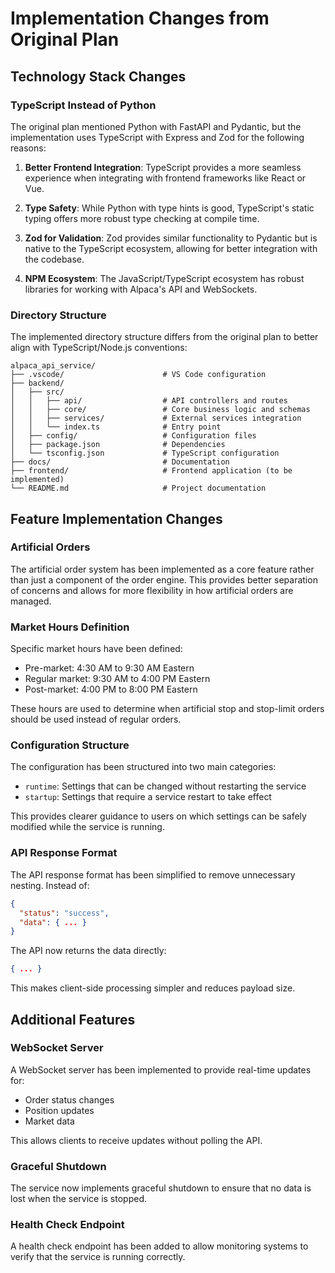 # Implementation Changes from Original Plan

## Technology Stack Changes

### TypeScript Instead of Python
The original plan mentioned Python with FastAPI and Pydantic, but the implementation uses TypeScript with Express and Zod for the following reasons:

1. **Better Frontend Integration**: TypeScript provides a more seamless experience when integrating with frontend frameworks like React or Vue.

2. **Type Safety**: While Python with type hints is good, TypeScript's static typing offers more robust type checking at compile time.

3. **Zod for Validation**: Zod provides similar functionality to Pydantic but is native to the TypeScript ecosystem, allowing for better integration with the codebase.

4. **NPM Ecosystem**: The JavaScript/TypeScript ecosystem has robust libraries for working with Alpaca's API and WebSockets.

### Directory Structure
The implemented directory structure differs from the original plan to better align with TypeScript/Node.js conventions:

```
alpaca_api_service/
├── .vscode/                      # VS Code configuration
├── backend/
│   ├── src/
│   │   ├── api/                  # API controllers and routes
│   │   ├── core/                 # Core business logic and schemas
│   │   ├── services/             # External services integration
│   │   └── index.ts              # Entry point
│   ├── config/                   # Configuration files
│   ├── package.json              # Dependencies
│   └── tsconfig.json             # TypeScript configuration
├── docs/                         # Documentation
├── frontend/                     # Frontend application (to be implemented)
└── README.md                     # Project documentation
```

## Feature Implementation Changes

### Artificial Orders
The artificial order system has been implemented as a core feature rather than just a component of the order engine. This provides better separation of concerns and allows for more flexibility in how artificial orders are managed.

### Market Hours Definition
Specific market hours have been defined:
- Pre-market: 4:30 AM to 9:30 AM Eastern
- Regular market: 9:30 AM to 4:00 PM Eastern
- Post-market: 4:00 PM to 8:00 PM Eastern

These hours are used to determine when artificial stop and stop-limit orders should be used instead of regular orders.

### Configuration Structure
The configuration has been structured into two main categories:
- `runtime`: Settings that can be changed without restarting the service
- `startup`: Settings that require a service restart to take effect

This provides clearer guidance to users on which settings can be safely modified while the service is running.

### API Response Format
The API response format has been simplified to remove unnecessary nesting. Instead of:

```json
{
  "status": "success",
  "data": { ... }
}
```

The API now returns the data directly:

```json
{ ... }
```

This makes client-side processing simpler and reduces payload size.

## Additional Features

### WebSocket Server
A WebSocket server has been implemented to provide real-time updates for:
- Order status changes
- Position updates
- Market data

This allows clients to receive updates without polling the API.

### Graceful Shutdown
The service now implements graceful shutdown to ensure that no data is lost when the service is stopped.

### Health Check Endpoint
A health check endpoint has been added to allow monitoring systems to verify that the service is running correctly.
